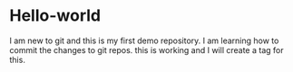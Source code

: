 # Hello-world



I am new to git and this is my first demo repository. 
I am learning how to commit the changes to git repos.
this is working and I will create a tag for this.
